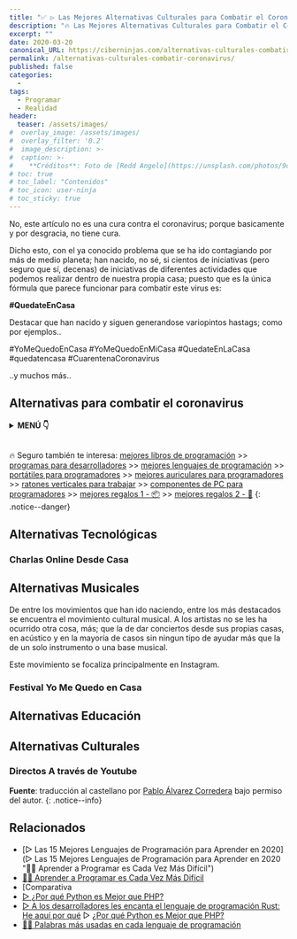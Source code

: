 ```yaml
---
title: "✅ ▷ Las Mejores Alternativas Culturales para Combatir el Coronavirus"
description: "🔥 Las Mejores Alternativas Culturales para Combatir el Coronavirus"
excerpt: ""
date: 2020-03-20
canonical_URL: https://ciberninjas.com/alternativas-culturales-combatir-coronavirus/
permalink: /alternativas-culturales-combatir-coronavirus/
published: false
categories:
  - 
tags:
  - Programar
  - Realidad
header:
  teaser: /assets/images/
#  overlay_image: /assets/images/
#  overlay_filter: '0.2'
#  image_description: >-
#  caption: >-
#    **Créditos**: Foto de [Redd Angelo](https://unsplash.com/photos/9o8YdYGTT64) en [Unsplash](https://unsplash.com/@reddangelo)
# toc: true
# toc_label: "Contenidos"
# toc_icon: user-ninja
# toc_sticky: true
---
```


No, este artículo no es una cura contra el coronavirus; porque basicamente y por desgracia, no tiene cura.

Dicho esto, con el ya conocido problema que se ha ido contagiando por más de medio planeta; han nacido, no sé, si cientos de iniciativas (pero seguro que sí, decenas) de iniciativas de diferentes actividades que podemos realizar dentro de nuestra propia casa; puesto que es la única fórmula que parece funcionar para combatir este virus es:

**#QuedateEnCasa** 

Destacar que han nacido y siguen generandose variopintos hastags; como por ejemplos..

#YoMeQuedoEnCasa #YoMeQuedoEnMiCasa #QuedateEnLaCasa  #quedatencasa #CuarentenaCoronavirus

..y muchos más..

## Alternativas para combatir el coronavirus

<details>
<summary><strong>MENÚ 👇</strong><span><a name="menu"></a></span></summary>
<nav class="menu">
  <ol>
    <li><a href="/mejores-sistemas-operativos-para-hackear/#1-kali-linux">Kali Linux</a></li>
  </ol>
</nav>
</details>
<br />

🔥 Seguro también te interesa: [mejores libros de programación](/programar/) >> [programas para desarrolladores](/mejores-sistemas-operativos-para-hackear/) >> [mejores lenguajes de programación](/15-mejores-lenguajes-programacion/) >> [portátiles para programadores]() >> [mejores auriculares para programadores](/auriculares-dise%C3%B1o/) >> [ratones verticales para trabajar](/teclados-ratones-dise%C3%B1o/) >> [componentes de PC para programadores](/ordenadores-componentes/) >> [mejores regalos 1 - 📦](/black-friday-amazon/) >> [mejores regalos 2 - 🎁](/prime-day-amazon/)
{: .notice--danger}

## Alternativas Tecnológicas

### Charlas Online Desde Casa

## Alternativas Musicales

De entre los movimientos que han ido naciendo, entre los más destacados se encuentra el movimiento cultural musical. A los artistas no se les ha ocurrido otra cosa, más; que la de dar conciertos desde sus propias casas, en acústico y en la mayoría de casos sin ningun tipo de ayudar más que la de un solo instrumento o una base musical.

Este movimiento se focaliza principalmente en Instagram.

### Festival Yo Me Quedo en Casa

## Alternativas Educación

## Alternativas Culturales

### Directos A través de Youtube









**Fuente**\: [](http://allendowney.blogspot.com.es/2018/02/learning-to-program-is-getting-harder.html "Aprender a Programar es Cada Vez Más Difícil por Allen Downey") traducci&oacute;n al castellano por [Pablo &Aacute;lvarez Corredera](https://kutt.it/ciberninjast) bajo permiso del autor.
{: .notice--info}

## Relacionados

* [▷ Las 15 Mejores Lenguajes de Programación para Aprender en 2020](▷ Las 15 Mejores Lenguajes de Programación para Aprender en 2020 "👩‍💻 Aprender a Programar es Cada Vez Más Difícil")
* [👩‍💻 Aprender a Programar es Cada Vez Más Difícil](/aprender-a-programar-es-cada-vez-más-difícil/ "👩‍💻 Aprender a Programar es Cada Vez Más Difícil")
* [Comparativa
* [▷ ¿Por qué Python es Mejor que PHP?](desarrolladores-lenguaje-rust/ "👩‍💻 Aprender a Programar es Cada Vez Más Difícil")
* [▷ A los desarrolladores les encanta el lenguaje de programación Rust: He aquí por qué](/porque-python-es-mejor-que-php/ "👩‍💻 Aprender a Programar es Cada Vez Más Difícil")
▷ [¿Por qué Python es Mejor que PHP?](/porque-python-es-mejor-que-php/ "👩‍💻 Aprender a Programar es Cada Vez Más Difícil")
* [👨‍🎨 Palabras más usadas en cada lenguaje de programación](/palabras-lenguajes-programacion/ "👨‍🎨 Palabras más usadas en cada lenguaje de programación")
